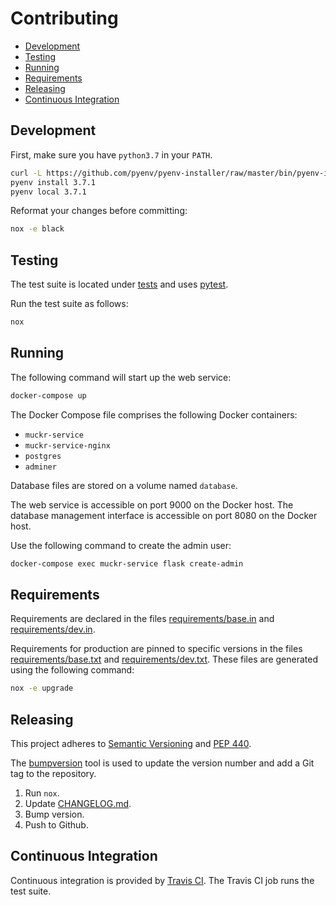 # Contributing

- [Development](#development)
- [Testing](#testing)
- [Running](#running)
- [Requirements](#requirements)
- [Releasing](#releasing)
- [Continuous Integration](#continuous-integration)

## Development

First, make sure you have `python3.7` in your `PATH`.

```sh
curl -L https://github.com/pyenv/pyenv-installer/raw/master/bin/pyenv-installer | bash
pyenv install 3.7.1
pyenv local 3.7.1
```

Reformat your changes before committing:

```sh
nox -e black
```

## Testing

The test suite is located under [tests](tests) and uses
[pytest](https://pypi.org/project/pytest/).

Run the test suite as follows:

```sh
nox
```

## Running

The following command will start up the web service:

```sh
docker-compose up
```

The Docker Compose file comprises the following Docker containers:

- `muckr-service`
- `muckr-service-nginx`
- `postgres`
- `adminer`

Database files are stored on a volume named `database`.

The web service is accessible on port 9000 on the Docker host. The database
management interface is accessible on port 8080 on the Docker host.

Use the following command to create the admin user:

```sh
docker-compose exec muckr-service flask create-admin
```

## Requirements

Requirements are declared in the files
[requirements/base.in](requirements/base.in) and
[requirements/dev.in](requirements/dev.in).

Requirements for production are pinned to specific versions in the
files [requirements/base.txt](requirements/base.txt) and
[requirements/dev.txt](requirements/dev.txt). These files are
generated using the following command:

```sh
nox -e upgrade
```

## Releasing

This project adheres to
[Semantic Versioning](https://semver.org/spec/v2.0.0.html) and
[PEP 440](https://www.python.org/dev/peps/pep-0440).

The [bumpversion](https://pypi.org/project/bumpversion/) tool is used
to update the version number and add a Git tag to the repository.

1. Run `nox`.
2. Update [CHANGELOG.md](CHANGELOG.md).
3. Bump version.
4. Push to Github.

## Continuous Integration

Continuous integration is provided by
[Travis CI](https://travis-ci.org). The Travis CI job runs the test
suite.
